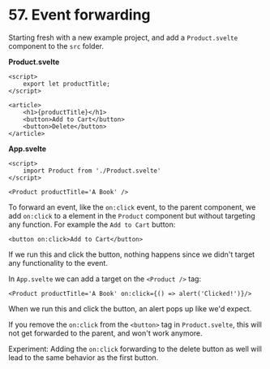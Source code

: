 # 57. Event forwarding

Starting fresh with a new example project, and add a `Product.svelte` component to the `src` folder.

**Product.svelte**
```svelte
<script>
    export let productTitle;
</script>

<article>
    <h1>{productTitle}</h1>
    <button>Add to Cart</button>
    <button>Delete</button>
</article>
```

**App.svelte**
```svelte
<script>
	import Product from './Product.svelte'
</script>

<Product productTitle='A Book' />
```

To forward an event, like the `on:click` event, to the parent component, we add `on:click` to a element in the `Product` component but without targeting any function. For example the `Add to Cart` button:

```svelte
<button on:click>Add to Cart</button>
```

If we run this and click the button, nothing happens since we didn't target any functionality to the event.

In `App.svelte` we can add a target on the `<Product />` tag:

```svelte
<Product productTitle='A Book' on:click={() => alert('Clicked!')}/>
```

When we run this and click the button, an alert pops up like we'd expect.

If you remove the `on:click` from the `<button>` tag in `Product.svelte`, this will not get forwarded to the parent, and won't work anymore.

Experiment: Adding the `on:click` forwarding to the delete button as well will lead to the same behavior as the first button.
